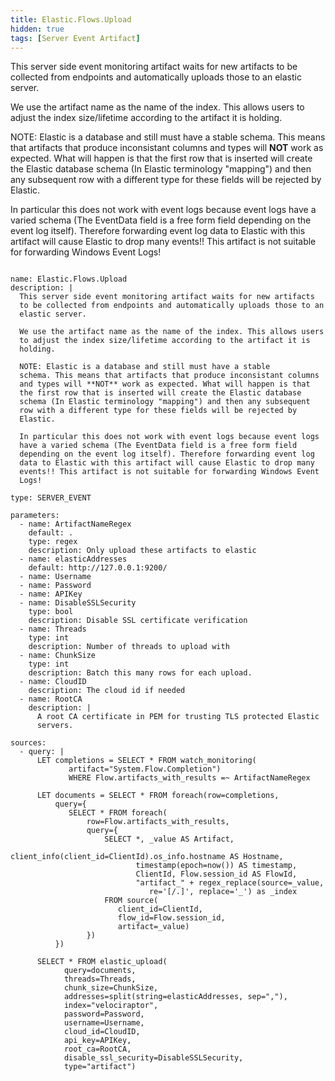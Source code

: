 ```yaml
---
title: Elastic.Flows.Upload
hidden: true
tags: [Server Event Artifact]
---
```


This server side event monitoring artifact waits for new artifacts
to be collected from endpoints and automatically uploads those to an
elastic server.

We use the artifact name as the name of the index. This allows users
to adjust the index size/lifetime according to the artifact it is
holding.

NOTE: Elastic is a database and still must have a stable
schema. This means that artifacts that produce inconsistant columns
and types will **NOT** work as expected. What will happen is that
the first row that is inserted will create the Elastic database
schema (In Elastic terminology "mapping") and then any subsequent
row with a different type for these fields will be rejected by
Elastic.

In particular this does not work with event logs because event logs
have a varied schema (The EventData field is a free form field
depending on the event log itself). Therefore forwarding event log
data to Elastic with this artifact will cause Elastic to drop many
events!! This artifact is not suitable for forwarding Windows Event
Logs!


<pre><code class="language-yaml">
name: Elastic.Flows.Upload
description: |
  This server side event monitoring artifact waits for new artifacts
  to be collected from endpoints and automatically uploads those to an
  elastic server.

  We use the artifact name as the name of the index. This allows users
  to adjust the index size/lifetime according to the artifact it is
  holding.

  NOTE: Elastic is a database and still must have a stable
  schema. This means that artifacts that produce inconsistant columns
  and types will **NOT** work as expected. What will happen is that
  the first row that is inserted will create the Elastic database
  schema (In Elastic terminology "mapping") and then any subsequent
  row with a different type for these fields will be rejected by
  Elastic.

  In particular this does not work with event logs because event logs
  have a varied schema (The EventData field is a free form field
  depending on the event log itself). Therefore forwarding event log
  data to Elastic with this artifact will cause Elastic to drop many
  events!! This artifact is not suitable for forwarding Windows Event
  Logs!

type: SERVER_EVENT

parameters:
  - name: ArtifactNameRegex
    default: .
    type: regex
    description: Only upload these artifacts to elastic
  - name: elasticAddresses
    default: http://127.0.0.1:9200/
  - name: Username
  - name: Password
  - name: APIKey
  - name: DisableSSLSecurity
    type: bool
    description: Disable SSL certificate verification
  - name: Threads
    type: int
    description: Number of threads to upload with
  - name: ChunkSize
    type: int
    description: Batch this many rows for each upload.
  - name: CloudID
    description: The cloud id if needed
  - name: RootCA
    description: |
      A root CA certificate in PEM for trusting TLS protected Elastic
      servers.

sources:
  - query: |
      LET completions = SELECT * FROM watch_monitoring(
             artifact="System.Flow.Completion")
             WHERE Flow.artifacts_with_results =~ ArtifactNameRegex

      LET documents = SELECT * FROM foreach(row=completions,
          query={
             SELECT * FROM foreach(
                 row=Flow.artifacts_with_results,
                 query={
                     SELECT *, _value AS Artifact,
                            client_info(client_id=ClientId).os_info.hostname AS Hostname,
                            timestamp(epoch=now()) AS timestamp,
                            ClientId, Flow.session_id AS FlowId,
                            "artifact_" + regex_replace(source=_value,
                               re='[/.]', replace='_') as _index
                     FROM source(
                        client_id=ClientId,
                        flow_id=Flow.session_id,
                        artifact=_value)
                 })
          })

      SELECT * FROM elastic_upload(
            query=documents,
            threads=Threads,
            chunk_size=ChunkSize,
            addresses=split(string=elasticAddresses, sep=","),
            index="velociraptor",
            password=Password,
            username=Username,
            cloud_id=CloudID,
            api_key=APIKey,
            root_ca=RootCA,
            disable_ssl_security=DisableSSLSecurity,
            type="artifact")

</code></pre>

